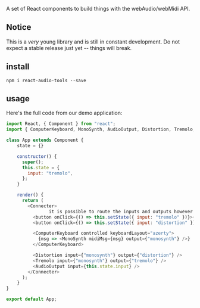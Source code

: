A set of React components to build things with the webAudio/webMidi API.

## Notice

This is a *very* young library and is still in constant development. Do not expect a stable release just yet -- things will break.

## install

`npm i react-audio-tools --save`

## usage

Here's the full code from our demo application:

```js
import React, { Component } from "react";
import { ComputerKeyboard, MonoSynth, AudioOutput, Distortion, Tremolo, Connecter } from "../lib";

class App extends Component {
	state = {}

	constructor() {
	  super();
	  this.state = {
	    input: "tremolo",
	  };
	}

	render() {
	  return (
	    <Connecter>
				it is possible to route the inputs and outputs however you like:
	      <button onClick={() => this.setState({ input: "tremolo" })}>{"synth -> tremolo -> output"}</button>
	      <button onClick={() => this.setState({ input: "distortion" })}>{"synth -> distortion -> output"}</button>

	      <ComputerKeyboard controlled keyboardLayout="azerty">
	        {msg => <MonoSynth midiMsg={msg} output={"monosynth"} />}
	      </ComputerKeyboard>

	      <Distortion input={"monosynth"} output={"distortion"} />
	      <Tremolo input={"monosynth"} output={"tremolo"} />
	      <AudioOutput input={this.state.input} />
	    </Connecter>
	  );
	}
}

export default App;


```